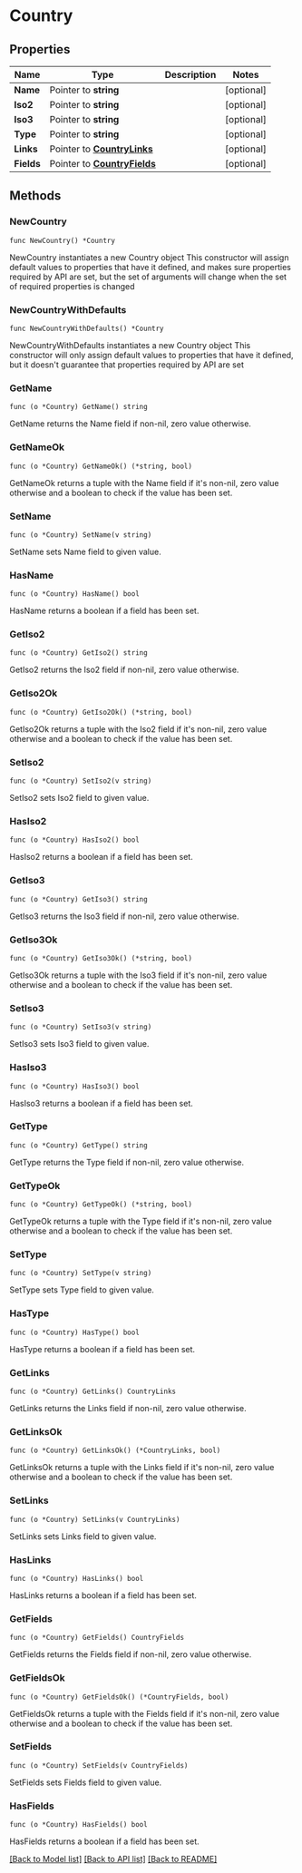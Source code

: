 # Country

## Properties

Name | Type | Description | Notes
------------ | ------------- | ------------- | -------------
**Name** | Pointer to **string** |  | [optional] 
**Iso2** | Pointer to **string** |  | [optional] 
**Iso3** | Pointer to **string** |  | [optional] 
**Type** | Pointer to **string** |  | [optional] 
**Links** | Pointer to [**CountryLinks**](CountryLinks.md) |  | [optional] 
**Fields** | Pointer to [**CountryFields**](CountryFields.md) |  | [optional] 

## Methods

### NewCountry

`func NewCountry() *Country`

NewCountry instantiates a new Country object
This constructor will assign default values to properties that have it defined,
and makes sure properties required by API are set, but the set of arguments
will change when the set of required properties is changed

### NewCountryWithDefaults

`func NewCountryWithDefaults() *Country`

NewCountryWithDefaults instantiates a new Country object
This constructor will only assign default values to properties that have it defined,
but it doesn't guarantee that properties required by API are set

### GetName

`func (o *Country) GetName() string`

GetName returns the Name field if non-nil, zero value otherwise.

### GetNameOk

`func (o *Country) GetNameOk() (*string, bool)`

GetNameOk returns a tuple with the Name field if it's non-nil, zero value otherwise
and a boolean to check if the value has been set.

### SetName

`func (o *Country) SetName(v string)`

SetName sets Name field to given value.

### HasName

`func (o *Country) HasName() bool`

HasName returns a boolean if a field has been set.

### GetIso2

`func (o *Country) GetIso2() string`

GetIso2 returns the Iso2 field if non-nil, zero value otherwise.

### GetIso2Ok

`func (o *Country) GetIso2Ok() (*string, bool)`

GetIso2Ok returns a tuple with the Iso2 field if it's non-nil, zero value otherwise
and a boolean to check if the value has been set.

### SetIso2

`func (o *Country) SetIso2(v string)`

SetIso2 sets Iso2 field to given value.

### HasIso2

`func (o *Country) HasIso2() bool`

HasIso2 returns a boolean if a field has been set.

### GetIso3

`func (o *Country) GetIso3() string`

GetIso3 returns the Iso3 field if non-nil, zero value otherwise.

### GetIso3Ok

`func (o *Country) GetIso3Ok() (*string, bool)`

GetIso3Ok returns a tuple with the Iso3 field if it's non-nil, zero value otherwise
and a boolean to check if the value has been set.

### SetIso3

`func (o *Country) SetIso3(v string)`

SetIso3 sets Iso3 field to given value.

### HasIso3

`func (o *Country) HasIso3() bool`

HasIso3 returns a boolean if a field has been set.

### GetType

`func (o *Country) GetType() string`

GetType returns the Type field if non-nil, zero value otherwise.

### GetTypeOk

`func (o *Country) GetTypeOk() (*string, bool)`

GetTypeOk returns a tuple with the Type field if it's non-nil, zero value otherwise
and a boolean to check if the value has been set.

### SetType

`func (o *Country) SetType(v string)`

SetType sets Type field to given value.

### HasType

`func (o *Country) HasType() bool`

HasType returns a boolean if a field has been set.

### GetLinks

`func (o *Country) GetLinks() CountryLinks`

GetLinks returns the Links field if non-nil, zero value otherwise.

### GetLinksOk

`func (o *Country) GetLinksOk() (*CountryLinks, bool)`

GetLinksOk returns a tuple with the Links field if it's non-nil, zero value otherwise
and a boolean to check if the value has been set.

### SetLinks

`func (o *Country) SetLinks(v CountryLinks)`

SetLinks sets Links field to given value.

### HasLinks

`func (o *Country) HasLinks() bool`

HasLinks returns a boolean if a field has been set.

### GetFields

`func (o *Country) GetFields() CountryFields`

GetFields returns the Fields field if non-nil, zero value otherwise.

### GetFieldsOk

`func (o *Country) GetFieldsOk() (*CountryFields, bool)`

GetFieldsOk returns a tuple with the Fields field if it's non-nil, zero value otherwise
and a boolean to check if the value has been set.

### SetFields

`func (o *Country) SetFields(v CountryFields)`

SetFields sets Fields field to given value.

### HasFields

`func (o *Country) HasFields() bool`

HasFields returns a boolean if a field has been set.


[[Back to Model list]](../README.md#documentation-for-models) [[Back to API list]](../README.md#documentation-for-api-endpoints) [[Back to README]](../README.md)


